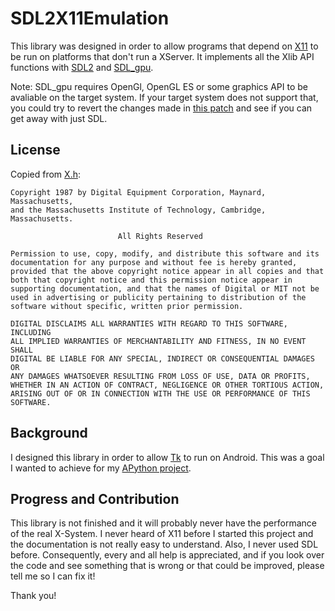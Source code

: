 # SDL2X11Emulation
This library was designed in order to allow programs that depend on [X11](https://en.wikipedia.org/wiki/X_Window_System)
to be run on platforms that don't run a XServer.
It implements all the Xlib API functions with [SDL2](https://www.libsdl.org/) and [SDL_gpu](http://dinomage.com/reference/SDL_gpu/).

Note: SDL_gpu requires OpenGl, OpenGL ES or some graphics API to be avaliable on the target system. If your target system does not support that, you could try to revert the changes made in [this patch](https://github.com/Abestanis/SDL2X11Emulation/commit/cb26a90e22837256a31dbd89abf477377000f9bb) and see if you can get away with just SDL.

## License
Copied from [X.h](https://github.com/Abestanis/SDL2X11Emulation/blob/master/include/X11/X.h#L11):
```
Copyright 1987 by Digital Equipment Corporation, Maynard, Massachusetts,
and the Massachusetts Institute of Technology, Cambridge, Massachusetts.

                        All Rights Reserved

Permission to use, copy, modify, and distribute this software and its
documentation for any purpose and without fee is hereby granted,
provided that the above copyright notice appear in all copies and that
both that copyright notice and this permission notice appear in
supporting documentation, and that the names of Digital or MIT not be
used in advertising or publicity pertaining to distribution of the
software without specific, written prior permission.

DIGITAL DISCLAIMS ALL WARRANTIES WITH REGARD TO THIS SOFTWARE, INCLUDING
ALL IMPLIED WARRANTIES OF MERCHANTABILITY AND FITNESS, IN NO EVENT SHALL
DIGITAL BE LIABLE FOR ANY SPECIAL, INDIRECT OR CONSEQUENTIAL DAMAGES OR
ANY DAMAGES WHATSOEVER RESULTING FROM LOSS OF USE, DATA OR PROFITS,
WHETHER IN AN ACTION OF CONTRACT, NEGLIGENCE OR OTHER TORTIOUS ACTION,
ARISING OUT OF OR IN CONNECTION WITH THE USE OR PERFORMANCE OF THIS
SOFTWARE.
```

## Background
I designed this library in order to allow [Tk](https://www.tcl.tk/) to run on Android.
This was a goal I wanted to achieve for my [APython project](https://github.com/Abestanis/APython).

## Progress and Contribution
This library is not finished and it will probably never have the performance of the real X-System.
I never heard of X11 before I started this project and the documentation is not really easy to understand.
Also, I never used SDL before. Consequently, every and all help is appreciated, and if you look over the code
and see something that is wrong or that could be improved, please tell me so I can fix it!

Thank you!
